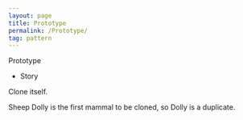 ```yaml
---
layout: page
title: Prototype
permalink: /Prototype/
tag: pattern
---
```


Prototype
* Story 

Clone itself.

Sheep Dolly is the first mammal to be cloned, so Dolly is a duplicate.




